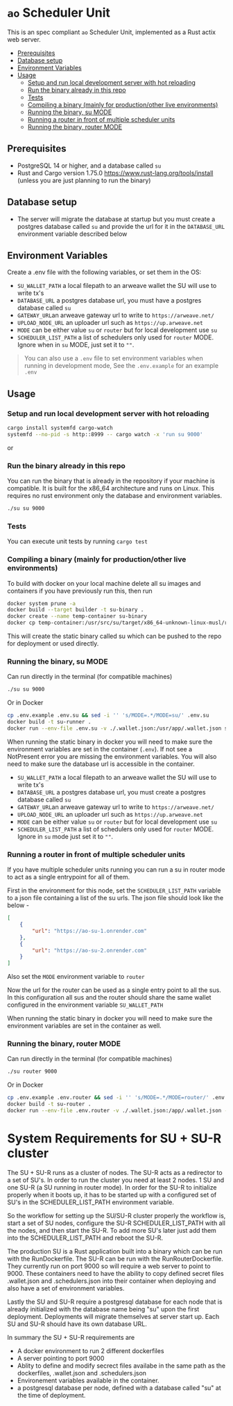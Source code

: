 # `ao` Scheduler Unit

This is an spec compliant `ao` Scheduler Unit, implemented as a Rust actix web server.

<!-- toc -->

- [Prerequisites](#prerequisites)
- [Database setup](#database-setup)
- [Environment Variables](#environment-variables)
- [Usage](#usage)
  - [Setup and run local development server with hot reloading](#setup-and-run-local-development-server-with-hot-reloading)
  - [Run the binary already in this repo](#run-the-binary-already-in-this-repo)
  - [Tests](#tests)
  - [Compiling a binary (mainly for production/other live environments)](#compiling-a-binary-mainly-for-productionother-live-environments)
  - [Running the binary, su MODE](#running-the-binary-su-mode)
  - [Running a router in front of multiple scheduler units](#running-a-router-in-front-of-multiple-scheduler-units)
  - [Running the binary, router MODE](#running-the-binary-router-mode)

<!-- tocstop -->

## Prerequisites
- PostgreSQL 14 or higher, and a database called `su`
- Rust and Cargo version 1.75.0 https://www.rust-lang.org/tools/install (unless you are just planning to run the binary)


## Database setup
- The server will migrate the database at startup but you must create a postgres database called `su` and provide the url for it in the `DATABASE_URL` environment variable described below


## Environment Variables

Create a .env file with the following variables, or set them in the OS:

- `SU_WALLET_PATH` a local filepath to an arweave wallet the SU will use to write tx's
- `DATABASE_URL` a postgres database url, you must have a postgres database called `su`
- `GATEWAY_URL`an arweave gateway url to write to `https://arweave.net/`
- `UPLOAD_NODE_URL` an uploader url such as `https://up.arweave.net`
- `MODE` can be either value `su` or `router` but for local development use `su`
- `SCHEDULER_LIST_PATH` a list of schedulers only used for `router` MODE. Ignore when in `su` MODE, just set it to `""`.

> You can also use a `.env` file to set environment variables when running in
> development mode, See the `.env.example` for an example `.env`

## Usage


### Setup and run local development server with hot reloading
```sh
cargo install systemfd cargo-watch
systemfd --no-pid -s http::8999 -- cargo watch -x 'run su 9000'
```

or

### Run the binary already in this repo

You can run the binary that is already in the repository if your machine is compatible. It is built for the x86_64 architecture and runs on Linux. This requires no rust environment only the database and environment variables.
```sh
./su su 9000
```

### Tests

You can execute unit tests by running `cargo test`


### Compiling a binary (mainly for production/other live environments)

To build with docker on your local machine delete all su images and containers if you have previously run this, then run

```sh
docker system prune -a
docker build --target builder -t su-binary .
docker create --name temp-container su-binary
docker cp temp-container:/usr/src/su/target/x86_64-unknown-linux-musl/release/su .
```

This will create the static binary called su which can be pushed to the repo for deployment or used directly.


### Running the binary, su MODE

Can run directly in the terminal (for compatible machines)
```sh
./su su 9000
```

Or in Docker
```sh
cp .env.example .env.su && sed -i '' 's/MODE=.*/MODE=su/' .env.su
docker build -t su-runner .
docker run --env-file .env.su -v ./.wallet.json:/usr/app/.wallet.json su-runner 
```

When running the static binary in docker you will need to make sure the environment
variables are set in the container (`.env`). If not see a NotPresent error you are missing the 
environment variables. You will also need to make sure the database url is accessible 
in the container. 

- `SU_WALLET_PATH` a local filepath to an arweave wallet the SU will use to write tx's
- `DATABASE_URL` a postgres database url, you must create a postgres database called `su`
- `GATEWAY_URL`an arweave gateway url to write to `https://arweave.net/`
- `UPLOAD_NODE_URL` an uploader url such as `https://up.arweave.net`
- `MODE` can be either value `su` or `router` but for local development use `su`
- `SCHEDULER_LIST_PATH` a list of schedulers only used for `router` MODE. Ignore in `su` mode just set it to `""`.


### Running a router in front of multiple scheduler units
If you have multiple scheduler units running you can run a su in router mode to act as a single 
entrypoint for all of them. 

First in the environment for this node, set the `SCHEDULER_LIST_PATH` variable to a json file containing a list of the su urls. The json file should look like the below - 

```json
[
    {
        "url": "https://ao-su-1.onrender.com"
    },
    {
        "url": "https://ao-su-2.onrender.com"
    }
]
```

Also set the `MODE` environment variable to `router`

Now the url for the router can be used as a single entry point to all the sus. In this configuration all sus and the router should share the same wallet configured in the environment variable `SU_WALLET_PATH`

When running the static binary in docker you will need to make sure the environment
variables are set in the container as well.

### Running the binary, router MODE

Can run directly in the terminal (for compatible machines)
```sh
./su router 9000
```

Or in Docker
```sh
cp .env.example .env.router && sed -i '' 's/MODE=.*/MODE=router/' .env.router
docker build -t su-router .
docker run --env-file .env.router -v ./.wallet.json:/app/.wallet.json -v ./schedulers.json:/app/.schedulers.json su-router
```


# System Requirements for SU + SU-R cluster

The SU + SU-R runs as a cluster of nodes. The SU-R acts as a redirector to a set of SU's. In order to run the cluster you need at least 2 nodes. 1 SU and one SU-R (a SU running in router mode). In order for the SU-R to initialize properly when it boots up, it has to be started up with a configured set of SU's in the SCHEDULER_LIST_PATH environment variable.

So the workflow for setting up the SU/SU-R cluster properly the workflow is, start a set of SU nodes, configure the SU-R SCHEDULER_LIST_PATH with all the nodes, and then start the SU-R. To add more SU's later just add them into the SCHEDULER_LIST_PATH and reboot the SU-R.

The production SU is a Rust application built into a binary which can be run with the RunDockerfile. The SU-R can be run with the RunRouterDockerfile. They currently run on port 9000 so will require a web server to point to 9000. These containers need to have the ability to copy defined secret files .wallet.json and .schedulers.json into their container when deploying and also have a set of environment variables.

Lastly the SU and SU-R require a postgresql database for each node that is already initialized with the database name being "su" upon the first deployment. Deployments will migrate themselves at server start up. Each SU and SU-R should have its own database URL.

In summary the SU + SU-R requirements are
- A docker environment to run 2 different dockerfiles
- A server pointing to port 9000
- Ablity to define and modify secrect files availabe in the same path as the dockerfiles, .wallet.json and .schedulers.json
- Environement variables available in the container.
- a postgresql database per node, defined with a database called "su" at the time of deployment.
